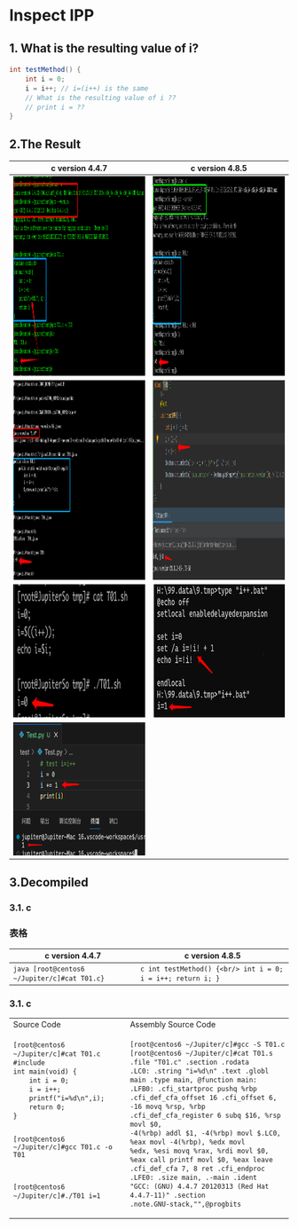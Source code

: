 # Inspect IPP

## 1. What is the resulting value of i?
```java
int testMethod() {
    int i = 0;
    i = i++; // i=(i++) is the same
    // What is the resulting value of i ??
    // print i = ??
}
```

## 2.The Result
| c  version 4.4.7                                                          | c version 4.8.5                                                         |
|---------------------------------------------------------------------------|-------------------------------------------------------------------------|
| <img src="imgs/c.4.4.7.png" alt="c.4.4.7.png" width="720" height="360">   | <img src="imgs/c.4.8.5.png" alt="c.4.8.5.png" width="600" height="360"> |
| <img src="imgs/java.1.0.png" alt="java.1.0.png" width="720" height="360"> | <img src="imgs/java.21.png" alt="java.21.png" width="720" height="360"> |
| <img src="imgs/shell.png" width="480" height="240">                       | <img src="imgs/bat.png" width="480" height="240">                       |
| <img src="imgs/py.png" width="480" height="240">                          |                                                                         |

## 3.Decompiled
### 3.1. c
### 表格
| c  version 4.4.7                                              | c version 4.8.5 |
|---------------------------------------------------------------|-----------------|
| ```java [root@centos6 ~/Jupiter/c]#cat T01.c}``` | ```c int testMethod() {<br/> int i = 0; i = i++; return i; }```            |

### 3.1. c

<table>
  <tr>
    <td>
      Source Code
    </td>
    <td>
      Assembly Source Code
    </td>
  </tr>
  <tr>
    <td>
      <pre><code class="language-c">[root@centos6 ~/Jupiter/c]#cat T01.c
#include <stdio.h>
int main(void) {
    int i = 0;
    i = i++;
    printf("i=%d\n",i);
    return 0;
}

[root@centos6 ~/Jupiter/c]#gcc T01.c -o T01

[root@centos6 ~/Jupiter/c]#./T01
i=1
</code></pre>
    </td>
    <td>
      <pre><code class="language-c">[root@centos6 ~/Jupiter/c]#gcc -S T01.c
[root@centos6 ~/Jupiter/c]#cat T01.s
.file    "T01.c"
.section    .rodata
.LC0:
.string    "i=%d\n"
.text
.globl main
.type    main, @function
main:
.LFB0:
.cfi_startproc
pushq    %rbp
.cfi_def_cfa_offset 16
.cfi_offset 6, -16
movq    %rsp, %rbp
.cfi_def_cfa_register 6
subq    $16, %rsp
movl    $0, -4(%rbp)
addl    $1, -4(%rbp)
movl    $.LC0, %eax
movl    -4(%rbp), %edx
movl    %edx, %esi
movq    %rax, %rdi
movl    $0, %eax
call    printf
movl    $0, %eax
leave
.cfi_def_cfa 7, 8
ret
.cfi_endproc
.LFE0:
.size    main, .-main
.ident    "GCC: (GNU) 4.4.7 20120313 (Red Hat 4.4.7-11)"
.section    .note.GNU-stack,"",@progbits
</code></pre>
    </td>
  </tr>
</table>
